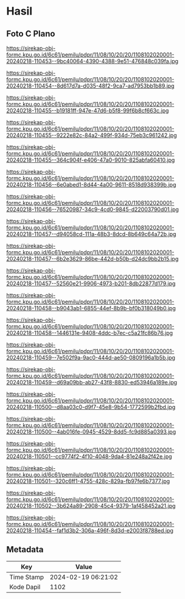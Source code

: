 # Hasil

## Foto C Plano

https://sirekap-obj-formc.kpu.go.id/6c61/pemilu/pdpr/11/08/10/20/20/1108102020001-20240218-110453--9bc40064-4390-4388-9e51-476848c039fa.jpg

https://sirekap-obj-formc.kpu.go.id/6c61/pemilu/pdpr/11/08/10/20/20/1108102020001-20240218-110454--8d617d7a-d035-48f2-9ca7-ad7953bb1b89.jpg

https://sirekap-obj-formc.kpu.go.id/6c61/pemilu/pdpr/11/08/10/20/20/1108102020001-20240218-110455--b19181ff-947e-47d6-b5f8-99f6b8cf663c.jpg

https://sirekap-obj-formc.kpu.go.id/6c61/pemilu/pdpr/11/08/10/20/20/1108102020001-20240218-110455--9222e82c-84a2-499f-934d-75eb3c961242.jpg

https://sirekap-obj-formc.kpu.go.id/6c61/pemilu/pdpr/11/08/10/20/20/1108102020001-20240218-110455--364c904f-e406-47a0-9010-825abfa60410.jpg

https://sirekap-obj-formc.kpu.go.id/6c61/pemilu/pdpr/11/08/10/20/20/1108102020001-20240218-110456--6e0abed1-8d44-4a00-9611-8518d938399b.jpg

https://sirekap-obj-formc.kpu.go.id/6c61/pemilu/pdpr/11/08/10/20/20/1108102020001-20240218-110456--76520987-34c9-4cd0-9845-d22003790d01.jpg

https://sirekap-obj-formc.kpu.go.id/6c61/pemilu/pdpr/11/08/10/20/20/1108102020001-20240218-110457--d94058cd-111a-48b3-8dcd-8b649c64a72b.jpg

https://sirekap-obj-formc.kpu.go.id/6c61/pemilu/pdpr/11/08/10/20/20/1108102020001-20240218-110457--6b2e3629-86be-442d-b50b-d24dc9bb2b15.jpg

https://sirekap-obj-formc.kpu.go.id/6c61/pemilu/pdpr/11/08/10/20/20/1108102020001-20240218-110457--52560e21-9906-4973-b201-8db22877d179.jpg

https://sirekap-obj-formc.kpu.go.id/6c61/pemilu/pdpr/11/08/10/20/20/1108102020001-20240218-110458--b9043ab1-6855-44ef-8b9b-bf0b318049b0.jpg

https://sirekap-obj-formc.kpu.go.id/6c61/pemilu/pdpr/11/08/10/20/20/1108102020001-20240218-110458--1446131e-9408-4ddc-b7ec-c5a21fc86b76.jpg

https://sirekap-obj-formc.kpu.go.id/6c61/pemilu/pdpr/11/08/10/20/20/1108102020001-20240218-110459--7e502f9a-9ac0-444d-ae50-0809196a1b5b.jpg

https://sirekap-obj-formc.kpu.go.id/6c61/pemilu/pdpr/11/08/10/20/20/1108102020001-20240218-110459--d69a09bb-ab27-43f8-8830-ed53946a189e.jpg

https://sirekap-obj-formc.kpu.go.id/6c61/pemilu/pdpr/11/08/10/20/20/1108102020001-20240218-110500--d8aa03c0-d9f7-45e8-9b54-1772599b2fbd.jpg

https://sirekap-obj-formc.kpu.go.id/6c61/pemilu/pdpr/11/08/10/20/20/1108102020001-20240218-110500--4ab016fe-0945-4529-8dd5-fc9d885a0393.jpg

https://sirekap-obj-formc.kpu.go.id/6c61/pemilu/pdpr/11/08/10/20/20/1108102020001-20240218-110501--cc9774f2-4f10-4048-9da4-81e248a2f42e.jpg

https://sirekap-obj-formc.kpu.go.id/6c61/pemilu/pdpr/11/08/10/20/20/1108102020001-20240218-110501--320c6ff1-4755-428c-829a-fb97fe6b7377.jpg

https://sirekap-obj-formc.kpu.go.id/6c61/pemilu/pdpr/11/08/10/20/20/1108102020001-20240218-110502--3b624a89-2908-45c4-9379-1af458452a21.jpg

https://sirekap-obj-formc.kpu.go.id/6c61/pemilu/pdpr/11/08/10/20/20/1108102020001-20240218-110454--faf1d3b2-306a-496f-8d3d-e2003f8788ed.jpg


## Metadata

| Key        | Value               |
| ---------- | ------------------- |
| Time Stamp | 2024-02-19 06:21:02 |
| Kode Dapil | 1102                |




